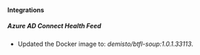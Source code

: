 #### Integrations
##### Azure AD Connect Health Feed
- Updated the Docker image to: *demisto/btfl-soup:1.0.1.33113*.
